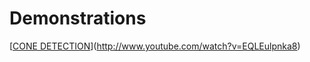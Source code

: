 # Demonstrations

[[CONE DETECTION](http://img.youtube.com/vi/EQLEulpnka8/0.jpg)](http://www.youtube.com/watch?v=EQLEulpnka8)
